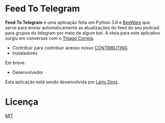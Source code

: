 Feed To Telegram
==========

**Feed To Telegram**  é uma aplicação feita em Python 3.8 e [BeeWare](https://beeware.org/) que serve para enviar automaticamente as atualizações do feed do seu podcast para grupos do telegram por meio de algum bot.
A ideia para este aplicativo surgiu em conversas com o [Thiago Correia](https://twitter.com/thiago_czz).

- Contribuir
  para contribuir acesso nosso [CONTRIBUTING](https://github.com/lariodiniz/feedToTelegram/blob/master/CONTRIBUTING.md)
- Instaladores

Em breve.


- Desenvolvedor

 Esta aplicação está sendo desenvolvida por [Lário Diniz](https://twitter.com/lariodiniz).


Licença
==========
[MIT](https://github.com/lariodiniz/feedToTelegram/blob/master/LICENSE.md)
